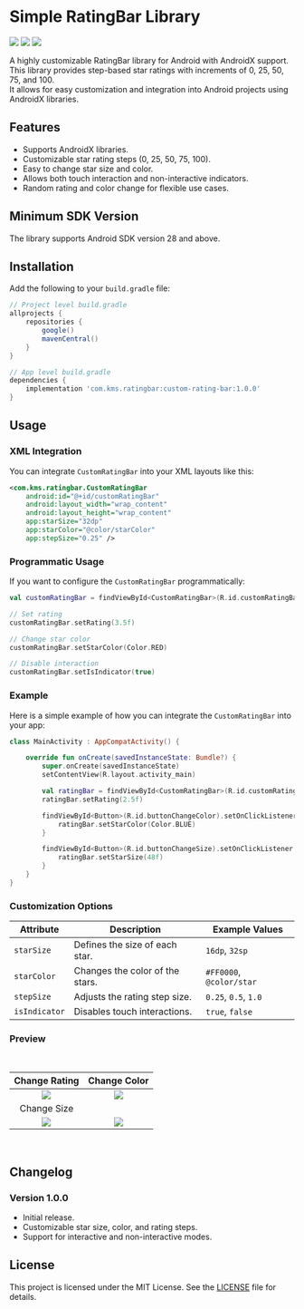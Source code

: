 # Simple RatingBar Library

<div align="start">
  <p align="start">
    <img src="https://img.shields.io/badge/AndroidX-Supported-brightgreen?style=for-the-badge&logo=Android"/>
    <img src="https://img.shields.io/badge/XML-Supported-blue?style=for-the-badge&logo=xml"/>
    <img src="https://img.shields.io/badge/API-28%2B-orange?style=for-the-badge&logo=Android"/>
  </p>
</div>


A highly customizable RatingBar library for Android with AndroidX support.  
This library provides step-based star ratings with increments of 0, 25, 50, 75, and 100.  
It allows for easy customization and integration into Android projects using AndroidX libraries.  

## Features

- Supports AndroidX libraries.
- Customizable star rating steps (0, 25, 50, 75, 100).
- Easy to change star size and color.
- Allows both touch interaction and non-interactive indicators.
- Random rating and color change for flexible use cases.

## Minimum SDK Version
The library supports Android SDK version 28 and above.

## Installation

Add the following to your `build.gradle` file:

```groovy
// Project level build.gradle
allprojects {
    repositories {
        google()
        mavenCentral()
    }
}

// App level build.gradle
dependencies {
    implementation 'com.kms.ratingbar:custom-rating-bar:1.0.0'
}
```

## Usage

### XML Integration

You can integrate `CustomRatingBar` into your XML layouts like this:

```xml
<com.kms.ratingbar.CustomRatingBar
    android:id="@+id/customRatingBar"
    android:layout_width="wrap_content"
    android:layout_height="wrap_content"
    app:starSize="32dp"
    app:starColor="@color/starColor"
    app:stepSize="0.25" />
```

### Programmatic Usage
If you want to configure the `CustomRatingBar` programmatically:

```kotlin
val customRatingBar = findViewById<CustomRatingBar>(R.id.customRatingBar)

// Set rating
customRatingBar.setRating(3.5f)

// Change star color
customRatingBar.setStarColor(Color.RED)

// Disable interaction
customRatingBar.setIsIndicator(true)
```

### Example
Here is a simple example of how you can integrate the `CustomRatingBar` into your app:

```kotlin
class MainActivity : AppCompatActivity() {

    override fun onCreate(savedInstanceState: Bundle?) {
        super.onCreate(savedInstanceState)
        setContentView(R.layout.activity_main)

        val ratingBar = findViewById<CustomRatingBar>(R.id.customRatingBar)
        ratingBar.setRating(2.5f)

        findViewById<Button>(R.id.buttonChangeColor).setOnClickListener {
            ratingBar.setStarColor(Color.BLUE)
        }

        findViewById<Button>(R.id.buttonChangeSize).setOnClickListener {
            ratingBar.setStarSize(48f)
        }
    }
}
```

### Customization Options

| Attribute   | Description                        | Example Values            |
|-------------|------------------------------------|---------------------------|
| `starSize`  | Defines the size of each star.     | `16dp`, `32sp`            |
| `starColor` | Changes the color of the stars.    | `#FF0000`, `@color/star`  |
| `stepSize`  | Adjusts the rating step size.      | `0.25`, `0.5`, `1.0`      |
| `isIndicator`| Disables touch interactions.      | `true`, `false`           |


### Preview
<br/>

Change Rating              |  Change Color
:-------------------------:|:-------------------------:
![](https://github.com/user-attachments/assets/c0d3ec8c-21fc-49c8-abee-dd01a5adc37b)  |   ![](https://github.com/user-attachments/assets/1dc89da5-dbd3-4e69-a680-37dc1be29785)
Change Size                |  
![](https://github.com/user-attachments/assets/2ca4fda5-f5ce-4baf-8079-d70e79d0876c)  |   ![](https://github.com/user-attachments/assets/placeholder-for-second-image)

<br/>

## Changelog

### Version 1.0.0
- Initial release.
- Customizable star size, color, and rating steps.
- Support for interactive and non-interactive modes.

## License
This project is licensed under the MIT License. See the [LICENSE](LICENSE) file for details.



